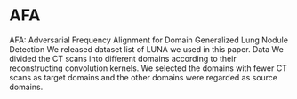 # AFA
AFA: Adversarial Frequency Alignment for Domain Generalized Lung Nodule Detection
We released dataset list of LUNA we used in this paper.
Data
  We divided the CT scans into different domains according to their reconstructing convolution kernels. We selected the domains with fewer CT scans as target domains and the other domains were regarded as source domains. 
